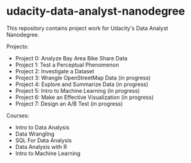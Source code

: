 # udacity-data-analyst-nanodegree
This repository contains project work for Udacity's Data Analyst Nanodegree.

Projects:
- Project 0: Analyze Bay Area Bike Share Data
- Project 1: Test a Perceptual Phenomenon
- Project 2: Investigate a Dataset
- Project 3: Wrangle OpenStreetMap Data (in progress)
- Project 4: Explore and Summarize Data (in progress)
- Project 5: Intro to Machine Learning (in progress)
- Project 6: Make an Effective Visualization (in progress)
- Project 7: Design an A/B Test (in progress)

Courses:
- Intro to Data Analysis
- Data Wrangling
- SQL For Data Analysis
- Data Analysis with R
- Intro to Machine Learning
